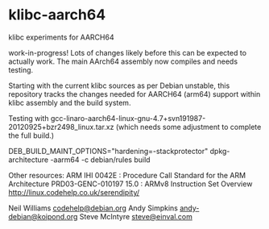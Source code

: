 klibc-aarch64
=============

klibc experiments for AARCH64

work-in-progress! Lots of changes likely before this
can be expected to actually work. The main AArch64
assembly now compiles and needs testing.

Starting with the current klibc sources as per Debian unstable,
this repository tracks the changes needed for AARCH64 (arm64)
support within klibc assembly and the build system.

Testing with gcc-linaro-aarch64-linux-gnu-4.7+svn191987-20120925+bzr2498_linux.tar.xz
(which needs some adjustment to complete the full build.)

DEB_BUILD_MAINT_OPTIONS="hardening=-stackprotector" dpkg-architecture -aarm64 -c debian/rules build

Other resources:
ARM IHI 0042E : Procedure Call Standard for the ARM Architecture
PRD03-GENC-010197 15.0 : ARMv8 Instruction Set Overview
http://linux.codehelp.co.uk/serendipity/

Neil Williams <codehelp@debian.org>
Andy Simpkins <andy-debian@koipond.org>
Steve McIntyre <steve@einval.com>
